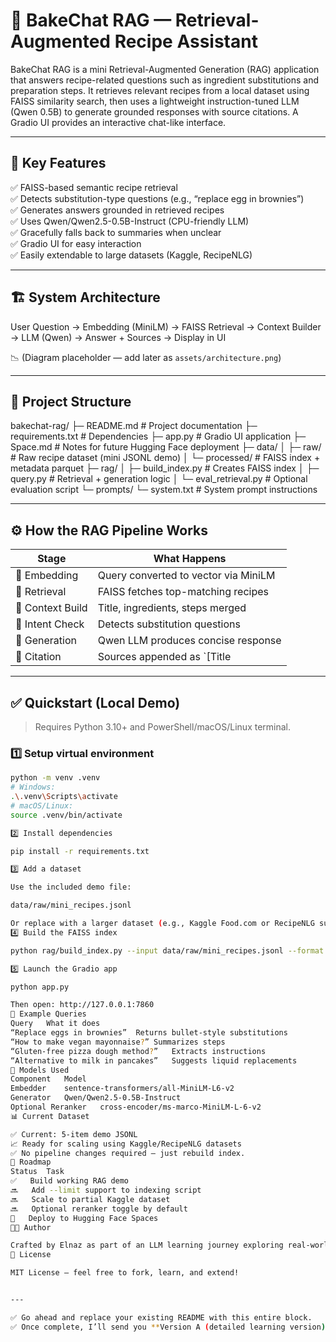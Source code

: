 # 🍞 BakeChat RAG — Retrieval-Augmented Recipe Assistant

BakeChat RAG is a mini Retrieval-Augmented Generation (RAG) application that answers recipe-related questions such as ingredient substitutions and preparation steps. It retrieves relevant recipes from a local dataset using FAISS similarity search, then uses a lightweight instruction-tuned LLM (Qwen 0.5B) to generate grounded responses with source citations. A Gradio UI provides an interactive chat-like interface.

---

## 🚀 Key Features

✅ FAISS-based semantic recipe retrieval  
✅ Detects substitution-type questions (e.g., “replace egg in brownies”)  
✅ Generates answers grounded in retrieved recipes  
✅ Uses Qwen/Qwen2.5-0.5B-Instruct (CPU-friendly LLM)  
✅ Gracefully falls back to summaries when unclear  
✅ Gradio UI for easy interaction  
✅ Easily extendable to large datasets (Kaggle, RecipeNLG)

---

## 🏗️ System Architecture

User Question → Embedding (MiniLM) → FAISS Retrieval → Context Builder → LLM (Qwen) → Answer + Sources → Display in UI


📉 (Diagram placeholder — add later as `assets/architecture.png`)

---

## 📂 Project Structure

bakechat-rag/
├─ README.md # Project documentation
├─ requirements.txt # Dependencies
├─ app.py # Gradio UI application
├─ Space.md # Notes for future Hugging Face deployment
├─ data/
│ ├─ raw/ # Raw recipe dataset (mini JSONL demo)
│ └─ processed/ # FAISS index + metadata parquet
├─ rag/
│ ├─ build_index.py # Creates FAISS index
│ ├─ query.py # Retrieval + generation logic
│ └─ eval_retrieval.py # Optional evaluation script
└─ prompts/
└─ system.txt # System prompt instructions


---

## ⚙️ How the RAG Pipeline Works

| Stage | What Happens |
|-------|--------------|
| 🔹 Embedding | Query converted to vector via MiniLM |
| 🔹 Retrieval | FAISS fetches top-matching recipes |
| 🔹 Context Build | Title, ingredients, steps merged |
| 🔹 Intent Check | Detects substitution questions |
| 🔹 Generation | Qwen LLM produces concise response |
| 🔹 Citation | Sources appended as `[Title | ID]` |

---

## ✅ Quickstart (Local Demo)

> Requires Python 3.10+ and PowerShell/macOS/Linux terminal.

### 1️⃣ Setup virtual environment
```bash
python -m venv .venv
# Windows:
.\.venv\Scripts\activate
# macOS/Linux:
source .venv/bin/activate

2️⃣ Install dependencies

pip install -r requirements.txt

3️⃣ Add a dataset

Use the included demo file:

data/raw/mini_recipes.jsonl

Or replace with a larger dataset (e.g., Kaggle Food.com or RecipeNLG subset).
4️⃣ Build the FAISS index

python rag/build_index.py --input data/raw/mini_recipes.jsonl --format jsonl

5️⃣ Launch the Gradio app

python app.py

Then open: http://127.0.0.1:7860
💬 Example Queries
Query	What it does
“Replace eggs in brownies”	Returns bullet-style substitutions
“How to make vegan mayonnaise?”	Summarizes steps
“Gluten-free pizza dough method?”	Extracts instructions
“Alternative to milk in pancakes”	Suggests liquid replacements
🧠 Models Used
Component	Model
Embedder	sentence-transformers/all-MiniLM-L6-v2
Generator	Qwen/Qwen2.5-0.5B-Instruct
Optional Reranker	cross-encoder/ms-marco-MiniLM-L-6-v2
📊 Current Dataset

✅ Current: 5-item demo JSONL
📈 Ready for scaling using Kaggle/RecipeNLG datasets
✅ No pipeline changes required — just rebuild index.
📅 Roadmap
Status	Task
✅	Build working RAG demo
🔜	Add --limit support to indexing script
🔜	Scale to partial Kaggle dataset
🔜	Optional reranker toggle by default
🚀	Deploy to Hugging Face Spaces
👩‍💻 Author

Crafted by Elnaz as part of an LLM learning journey exploring real-world RAG architectures.
📄 License

MIT License – feel free to fork, learn, and extend!


---

✅ Go ahead and replace your existing README with this entire block.  
✅ Once complete, I’ll send you **Version A (detailed learning version)** for your own documentation and deeper understanding.

